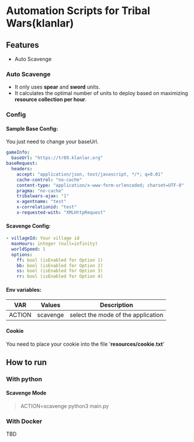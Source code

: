 # Automation Scripts for Tribal Wars(klanlar)

## Features

* Auto Scavenge

### Auto Scavenge

- It only uses **spear** and **sword** units.
- It calculates the optimal number of units to deploy based on maximizing **resource collection per hour**.

### Config

#### Sample Base Config:

You just need to change your baseUrl.

```yaml
gameInfo:
  baseUrl: "https://tr89.klanlar.org"
baseRequest:
  headers:
    accept: "application/json, text/javascript, */*; q=0.01"
    cache-control: "no-cache"
    content-type: "application/x-www-form-urlencoded; charset=UTF-8"
    pragma: "no-cache"
    tribalwars-ajax: "1"
    x-agentname: "test"
    x-correlationid: "test"
    x-requested-with: "XMLHttpRequest"

```

#### Scavenge Config:

```yaml
- villageId: Your village id
  maxHours: integer (null=infinity)
  worldSpeed: 1
  options:
    ff: bool (isEnabled for Option 1)
    bb: bool (isEnabled for Option 2)
    ss: bool (isEnabled for Option 3)
    rr: bool (isEnabled for Option 4)

```

#### Env variables:

| VAR    | Values   | Description                        |
|--------|----------|------------------------------------|
| ACTION | scavenge | select the mode of the application |

#### Cookie

You need to place your cookie into the file '**resources/cookie.txt**'

## How to run

### With python

#### Scavenge Mode

> ACTION=scavenge python3 main.py

### With Docker

TBD

